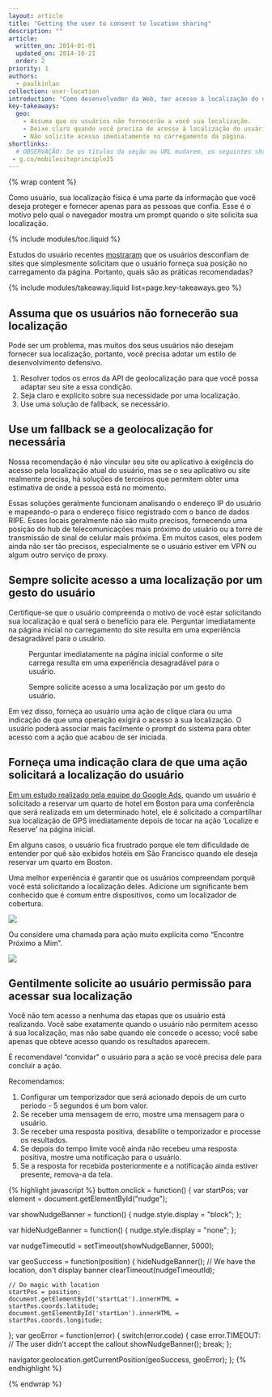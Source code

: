 ```yaml
---
layout: article
title: "Getting the user to consent to location sharing"
description: ""
article:
  written_on: 2014-01-01
  updated_on: 2014-10-21
  order: 2
priority: 1
authors:
  - paulkinlan
collection: user-location
introduction: "Como desenvolvedor da Web, ter acesso à localização do usuário abre um grande número de possibilidades como filtragem avançada, indicação do usuário em um mapa e oferta de sugestões proativas sobre coisas que o usuário pode fazer com base na sua posição atual."
key-takeaways:
  geo: 
    - Assuma que os usuários não fornecerão a você sua localização.
    - Deixe claro quando você precisa de acesso à localização do usuário.
    - Não solicite acesso imediatamente no carregamento da página.
shortlinks: 
  # OBSERVAÇÃO: Se os títulos da seção ou URL mudarem, os seguintes shortlinks devem ser atualizados
 - g.co/mobilesiteprinciple25
---
```


{% wrap content %}

Como usuário, sua localização física é uma parte da informação que você deseja
proteger e fornecer apenas para as pessoas que confia.  Esse é o motivo pelo qual o navegador
mostra um prompt quando o site solicita sua localização.

{% include modules/toc.liquid %}

Estudos do usuário recentes <a href="http://static.googleusercontent.com/media/www.google.com/en/us/intl/ALL_ALL/think/multiscreen/pdf/multi-screen-moblie-whitepaper_research-studies.pdf">mostraram</a> que
os usuários desconfiam de sites que simplesmente solicitam que o usuário forneça sua
posição no carregamento da página. Portanto, quais são as práticas recomendadas?

{% include modules/takeaway.liquid list=page.key-takeaways.geo %}

## Assuma que os usuários não fornecerão sua localização

Pode ser um problema, mas muitos dos seus usuários não desejam fornecer sua
localização, portanto, você precisa adotar um estilo de desenvolvimento defensivo.

1.  Resolver todos os erros da API de geolocalização para que você possa adaptar seu
    site a essa condição.
2.  Seja claro e explícito sobre sua necessidade por uma localização.
3.  Use uma solução de fallback, se necessário.

## Use um fallback se a geolocalização for necessária

Nossa recomendação é não vincular seu site ou aplicativo à exigência do
acesso pela localização atual do usuário, mas se o seu aplicativo ou site
realmente precisa, há soluções de terceiros que permitem obter
uma estimativa de onde a pessoa está no momento.

Essas soluções geralmente funcionam analisando o endereço IP do usuário e mapeando-o
para o endereço físico registrado com o banco de dados RIPE.  Esses locais
geralmente não são muito precisos, fornecendo uma posição do hub de telecomunicações
mais próximo do usuário ou a torre de transmissão de sinal de celular mais próxima.  Em muitos
casos, eles podem ainda não ser tão precisos, especialmente se o usuário estiver em VPN
ou algum outro serviço de proxy.

## Sempre solicite acesso a uma localização por um gesto do usuário

Certifique-se que o usuário compreenda o motivo de você estar solicitando sua localização e qual será o benefício
para ele.  Perguntar imediatamente na página inicial no carregamento
do site resulta em uma experiência desagradável para o usuário.

<div class="clear g-wide--pull-1">
  <div class="g--half">
    <figure class="fluid">
      <img src="images/sw-navigation-bad.png" srcset="images/sw-navigation-bad.png 1x, images/sw-navigation-bad-2x.png 2x" alt="">
      <figcaption>Perguntar imediatamente na página inicial conforme o site carrega resulta em uma experiência desagradável para o usuário.</figcaption>
    </figure>
  </div>
  <div class="g--half g--last">
    <figure class="fluid">
      <img src="images/sw-navigation-good.png" srcset="images/sw-navigation-good.png 1x, images/sw-navigation-good-2x.png 2x" alt="">
      <figcaption>Sempre solicite acesso a uma localização por um gesto do usuário.</figcaption>
      </figure>
  </div>
</div>

Em vez disso, forneça ao usuário uma ação de clique clara ou uma indicação de que
uma operação exigirá o acesso à sua localização.  O usuário poderá
associar mais facilmente o prompt do sistema para obter acesso com a ação
que acabou de ser iniciada.

## Forneça uma indicação clara de que uma ação solicitará a localização do usuário

<a href="http://static.googleusercontent.com/media/www.google.com/en/us/intl/ALL_ALL/think/multiscreen/pdf/multi-screen-moblie-whitepaper_research-studies.pdf">Em um estudo realizado pela equipe do Google Ads</a>, quando um usuário é solicitado a reservar um quarto de hotel em Boston para uma conferência que será realizada em um determinado hotel, ele é solicitado a compartilhar sua localização de GPS imediatamente depois de tocar na ação ‘Localize e Reserve’ na página inicial.

Em alguns casos, o usuário fica frustrado porque ele tem dificuldade de entender por quê
são exibidos hotéis em São Francisco quando ele deseja reservar um quarto em
Boston.

Uma melhor experiência é garantir que os usuários compreendam porquê você está solicitando
a localização deles. Adicione um significante bem conhecido que é comum entre
dispositivos, como um localizador de cobertura.

<img src="images/indication.png">

Ou considere uma chamada para ação muito explícita como “Encontre Próximo a Mim”.

<img src="images/nearme.png">

## Gentilmente solicite ao usuário permissão para acessar sua localização

Você não tem acesso a nenhuma das etapas que os usuário está realizando.  Você sabe exatamente
quando o usuário não permitem acesso à sua localização, mas não sabe
quando ele concede o acesso; você sabe apenas que obteve acesso quando os resultados aparecem.

É recomendavel “convidar" o usuário para a ação se você precisa dele para concluir a ação.

Recomendamos: 

1.  Configurar um temporizador que será acionado depois de um curto período - 5 segundos é um bom valor.
2.  Se receber uma mensagem de erro, mostre uma mensagem para o usuário.
3.  Se receber uma resposta positiva, desabilite o temporizador e processe os resultados.
4.  Se depois do tempo limite você ainda não recebeu uma resposta positiva, mostre uma notificação para o usuário.
5.  Se a resposta for recebida posteriormente e a notificação ainda estiver presente, remova-a da tela.

{% highlight javascript %}
button.onclick = function() {
  var startPos;
  var element = document.getElementById("nudge");

  var showNudgeBanner = function() {
    nudge.style.display = "block";
  };

  var hideNudgeBanner = function() {
    nudge.style.display = "none";
  };

  var nudgeTimeoutId = setTimeout(showNudgeBanner, 5000);

  var geoSuccess = function(position) {
    hideNudgeBanner();
    // We have the location, don't display banner
    clearTimeout(nudgeTimeoutId); 

    // Do magic with location
    startPos = position;
    document.getElementById('startLat').innerHTML = startPos.coords.latitude;
    document.getElementById('startLon').innerHTML = startPos.coords.longitude;
  };
  var geoError = function(error) {
    switch(error.code) {
      case error.TIMEOUT:
        // The user didn't accept the callout
        showNudgeBanner();
        break;
  };

  navigator.geolocation.getCurrentPosition(geoSuccess, geoError);
};
{% endhighlight %}

{% endwrap %}
